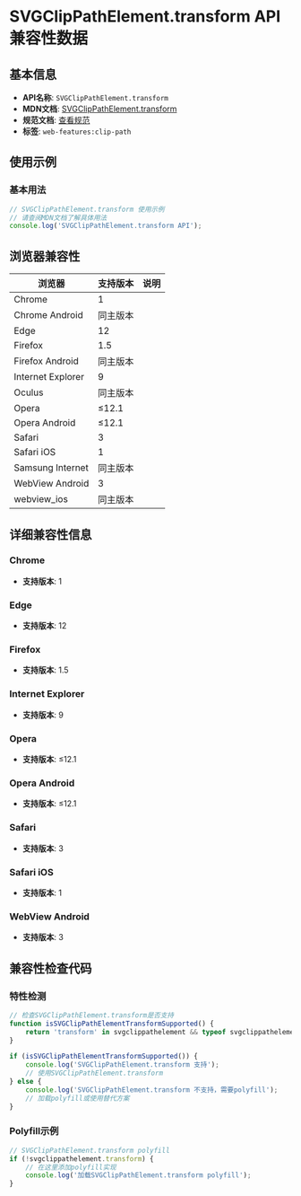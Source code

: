 # SVGClipPathElement.transform API 兼容性数据

## 基本信息

- **API名称**: `SVGClipPathElement.transform`
- **MDN文档**: [SVGClipPathElement.transform](https://developer.mozilla.org/docs/Web/API/SVGClipPathElement/transform)
- **规范文档**: [查看规范](https://drafts.fxtf.org/css-masking/#dom-svgclippathelement-transform)
- **标签**: `web-features:clip-path`

## 使用示例

### 基本用法

```javascript
// SVGClipPathElement.transform 使用示例
// 请查阅MDN文档了解具体用法
console.log('SVGClipPathElement.transform API');
```

## 浏览器兼容性

| 浏览器 | 支持版本 | 说明 |
|--------|----------|------|
| Chrome | 1 |  |
| Chrome Android | 同主版本 |  |
| Edge | 12 |  |
| Firefox | 1.5 |  |
| Firefox Android | 同主版本 |  |
| Internet Explorer | 9 |  |
| Oculus | 同主版本 |  |
| Opera | ≤12.1 |  |
| Opera Android | ≤12.1 |  |
| Safari | 3 |  |
| Safari iOS | 1 |  |
| Samsung Internet | 同主版本 |  |
| WebView Android | 3 |  |
| webview_ios | 同主版本 |  |

## 详细兼容性信息

### Chrome

- **支持版本**: 1

### Edge

- **支持版本**: 12

### Firefox

- **支持版本**: 1.5

### Internet Explorer

- **支持版本**: 9

### Opera

- **支持版本**: ≤12.1

### Opera Android

- **支持版本**: ≤12.1

### Safari

- **支持版本**: 3

### Safari iOS

- **支持版本**: 1

### WebView Android

- **支持版本**: 3

## 兼容性检查代码

### 特性检测

```javascript
// 检查SVGClipPathElement.transform是否支持
function isSVGClipPathElementTransformSupported() {
    return 'transform' in svgclippathelement && typeof svgclippathelement.transform === 'function';
}

if (isSVGClipPathElementTransformSupported()) {
    console.log('SVGClipPathElement.transform 支持');
    // 使用SVGClipPathElement.transform
} else {
    console.log('SVGClipPathElement.transform 不支持，需要polyfill');
    // 加载polyfill或使用替代方案
}
```

### Polyfill示例

```javascript
// SVGClipPathElement.transform polyfill
if (!svgclippathelement.transform) {
    // 在这里添加polyfill实现
    console.log('加载SVGClipPathElement.transform polyfill');
}
```

